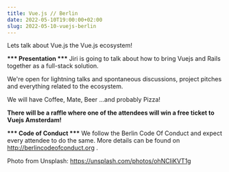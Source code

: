 ```yaml
---
title: Vue.js // Berlin
date: 2022-05-10T19:00:00+02:00
slug: 2022-05-10-vuejs-berlin
---
```


Lets talk about Vue.js the Vue.js ecosystem!

**\*\*\* Presentation \*\*\***
Jiri is going to talk about how to bring Vuejs and Rails together as a full-stack solution.

We're open for lightning talks and spontaneous discussions, project pitches and everything related to the ecosystem.

We will have Coffee, Mate, Beer …and probably Pizza!

**There will be a raffle where one of the attendees will win a free ticket to Vuejs Amsterdam!**

**\*\*\* Code of Conduct \*\*\***
We follow the Berlin Code Of Conduct and expect every attendee to do the same. More details can be found on http://berlincodeofconduct.org .

Photo from Unsplash: https://unsplash.com/photos/ohNCIiKVT1g
